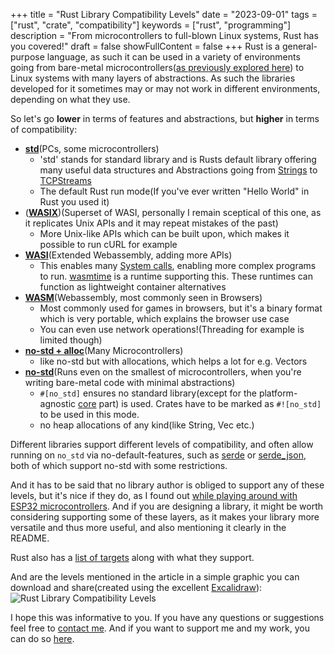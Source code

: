 +++
title = "Rust Library Compatibility Levels"
date = "2023-09-01"
tags = ["rust", "crate", "compatibility"]
keywords = ["rust", "programming"]
description = "From microcontrollers to full-blown Linux systems, Rust has you covered!"
draft = false
showFullContent = false
+++
Rust is a general-purpose language, as such it can be used in a variety of environments going from bare-metal microcontrollers([as previously explored here](https://nereux.blog/posts/esp32-ws2812-dino-light-2/)) to Linux systems with many layers of abstractions.
As such the libraries developed for it sometimes may or may not work in different environments, depending on what they use.


So let's go **lower** in terms of features and abstractions, but **higher** in terms of compatibility:
- [**std**](https://doc.rust-lang.org/std/)(PCs, some microcontrollers)
	- 'std' stands for standard library and is Rusts default library offering many useful data structures and Abstractions going from [Strings](https://doc.rust-lang.org/std/string/index.html) to [TCPStreams](https://doc.rust-lang.org/std/net/struct.TcpStream.html)
	- The default Rust run mode(If you've ever written "Hello World" in Rust you used it)
- ([**WASIX**](https://wasix.org/))(Superset of WASI, personally I remain sceptical of this one, as it replicates Unix APIs and it may repeat mistakes of the past)
	- More Unix-like APIs which can be built upon, which makes it possible to run cURL for example
- [**WASI**](https://github.com/WebAssembly/WASI)(Extended Webassembly, adding more APIs)
  - This enables many [System calls](https://en.wikipedia.org/wiki/System_call), enabling more complex programs to run. [wasmtime](https://github.com/bytecodealliance/wasmtime) is a runtime supporting this. These runtimes can function as lightweight container alternatives
- [**WASM**](https://www.rust-lang.org/what/wasm)(Webassembly, most commonly seen in Browsers)
  - Most commonly used for games in browsers, but it's a binary format which is very portable, which explains the browser use case
  - You can even use network operations!(Threading for example is limited though)
- [**no-std + alloc**](https://docs.rust-embedded.org/book/intro/no-std.html)(Many Microcontrollers)
	- like no-std but with allocations, which helps a lot for e.g. Vectors
- [**no-std**](https://docs.rust-embedded.org/book/intro/no-std.html)(Runs even on the smallest of microcontrollers, when you're writing bare-metal code with minimal abstractions)
	- `#[no_std]` ensures no standard library(except for the platform-agnostic [core](https://doc.rust-lang.org/core/) part) is used. Crates have to be marked as `#![no_std]` to be used in this mode.
	- no heap allocations of any kind(like String, Vec etc.)

Different libraries support different levels of compatibility, and often allow running on `no_std` via no-default-features, such as [serde](https://github.com/serde-rs/serde) or [serde_json](https://github.com/serde-rs/json), both of which support no-std with some restrictions.

And it has to be said that no library author is obliged to support any of these levels, but it's nice if they do, as I found out [while playing around with ESP32 microcontrollers](https://nereux.blog/posts/esp32-ws2812-dino-light/). And if you are designing a library, it might be worth considering supporting some of these layers, as it makes your library more versatile and thus more useful, and also mentioning it clearly in the README.

Rust also has a [list of targets](https://doc.rust-lang.org/rustc/platform-support.html) along with what they support.

And are the levels mentioned in the article in a simple graphic you can download and share(created using the excellent [Excalidraw](https://excalidraw.com/)):
![Rust Library Compatibility Levels](images/rust-compatibility-levels.png)

I hope this was informative to you. If you have any questions or suggestions feel free to [contact me](https://nereux.blog/contact/).
And if you want to support me and my work, you can do so [here](https://github.com/sponsors/Nereuxofficial).